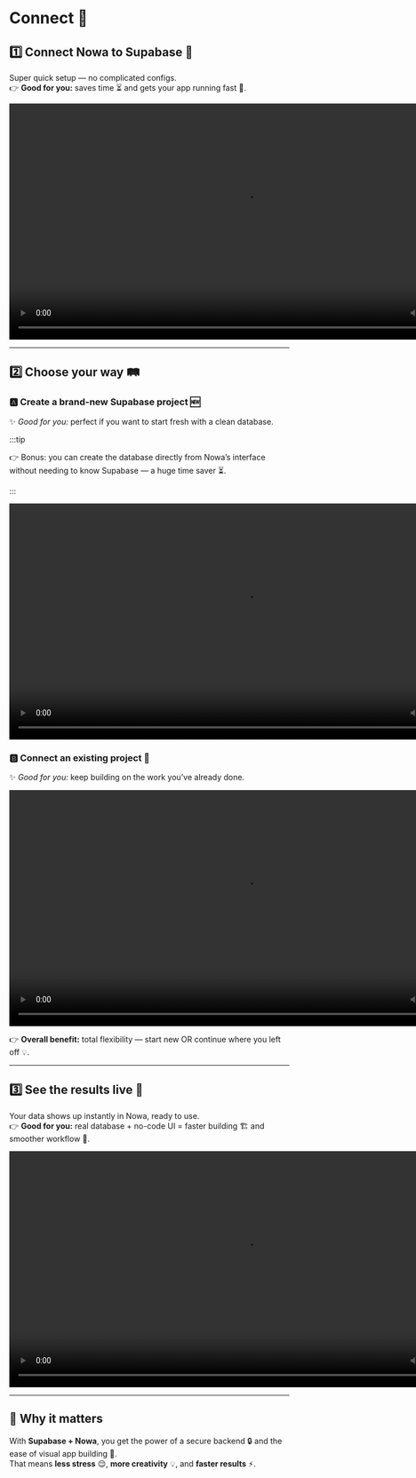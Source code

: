 # Connect 🔌

## 1️⃣ Connect Nowa to Supabase 🔌
Super quick setup — no complicated configs.  
👉 **Good for you:** saves time ⏳ and gets your app running fast 🚀.  

<video controls width="850">
  <source src="/videos/supabase/1.mp4" type="video/mp4" />
  Your browser does not support the video tag.
</video>

---

## 2️⃣ Choose your way 🛤️  

### 🅰️ Create a brand-new Supabase project 🆕  
✨ *Good for you:* perfect if you want to start fresh with a clean database.  

:::tip

👉 Bonus: you can create the database directly from Nowa’s interface without needing to know Supabase — a huge time saver ⏳.

:::

<video controls width="850">
  <source src="/videos/supabase/createproject.webm" type="video/mp4" />
  Your browser does not support the video tag.
</video>

### 🅱️ Connect an existing project 🔗  
✨ *Good for you:* keep building on the work you’ve already done.  

<video controls width="850">
  <source src="/videos/supabase/selectproject.webm" type="video/mp4" />
  Your browser does not support the video tag.
</video>

👉 **Overall benefit:** total flexibility — start new OR continue where you left off 💡.  

---

## 3️⃣ See the results live 👀  
Your data shows up instantly in Nowa, ready to use.  
👉 **Good for you:** real database + no-code UI = faster building 🏗️ and smoother workflow 🎨.  

<video controls width="850">
  <source src="/videos/supabase/3.webm" type="video/mp4" />
  Your browser does not support the video tag.
</video>

---

## 🌟 Why it matters  
With **Supabase + Nowa**, you get the power of a secure backend 🔒 and the ease of visual app building 🎉.  
That means **less stress** 😌, **more creativity** 💡, and **faster results** ⚡.  
